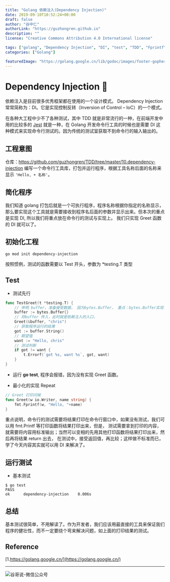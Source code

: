 ```yaml
---
title: "Golang 依赖注入(Dependency Injection)"
date: 2019-09-10T10:52:24+08:00
draft: false
author: "谷中仁"
authorLink: "https://guzhongren.github.io"
description: ""
license: "Creative Commons Attribution 4.0 International license"

tags: ["golang", "Dependency Injection", "DI", "test", "TDD", "Fprintf", "io.Writer"]
categories: ["Golang"]

featuredImage: "https://golang.google.cn/lib/godoc/images/footer-gopher.jpg"
---
```


# Dependency Injection 🧪

依赖注入是目前很多优秀框架都在使用的一个设计模式。
Dependency Injection 常常简称为：DI。它是实现控制反转（Inversion of Control – IoC）的一个模式。

在各种大工程中少不了各种测试，其中 TDD 就是非常流行的一种，在前端开发中用的比较多的 [Jest](https://github.com/facebook/jest) 就是一种，在 Golang 开发命令行工具的时候也是需要 DI 这种模式来实现命令行测试的。因为传统的测试室获取不到命令行的输入输出的。

## 工程意图

仓库：<https://github.com/guzhongren/TDD/tree/master/10.dependency-injection>
编写一个命令行工具库，打包并运行程序，根据工具名称后面的名称来显示 `'Hello, + 名称'`。

## 简化程序

我们知道 golang 打包后就是一个可执行程序，程序名称根据你指定的名称显示，那么要实现这个工具就是需要接收到程序名后面的参数并显示出来。但本次的重点是实现 DI, 所以我们将重点放在命令行的测试与实现上。
我们只实现 Greet 函数的 DI 就可以了。

## 初始化工程

```shell
go mod init dependency-injection
```

按照惯例，测试的函数需要以 Test 开头，参数为 *testing.T 类型

## Test

* 测试先行

```go
func TestGreet(t *testing.T) {
	// 申明 buffer，准备接受数据， 因为bytes.Buffer， 重点：bytes.Buffer实现了 io.Writer
	buffer := bytes.Buffer{}
	// 将buffer 传入，此时就是依赖注入的入口，
	Greet(&buffer, "chris")
	// 获取程序运行的结果
	got := buffer.String()
	// 期望值
	want := "Hello, chris"
	// 测试判断
	if got != want {
		t.Errorf(`got %s, want %s`, got, want)
	}
}
```
* 运行 **go test**, 程序会报错，因为没有实现 Greet 函数。

* 最小化的实现 Repeat

```go
// Greet 打印问候
func Greet(w io.Writer, name string) {
	fmt.Fprintf(w, "Hello, "+name)
}
```
重点说明，命令行的测试需要将结果打印在命令行窗口中，如果没有测试，我们可以用 fmt.Printf 等打印函数将结果打印出来，但是，
测试需要拿到打印的内容，就需要将内容用标准输出；当然可以变相的先用其他打印函数将结果打印出来，然后再将结果 return 出去，
在测试中，接受返回值，再比较；这样做不标准而已，学了今天内容其实就可以用 DI 来解决了。


## 运行测试

* 基本测试

```shell
$ go test
PASS
ok      dependency-injection    0.006s
```

## 总结

基本测试很简单，不用解读了。作为开发者，我们应该用最直接的工具来保证我们程序的健壮性，而不一定要绕个弯来解决问题，如上面的打印结果的测试。


## Reference

[1.https://golang.google.cn/](https://golang.google.cn/)

----
![谷哥说-微信公众号](https://ftp.bmp.ovh/imgs/2020/02/b7282c60d4d581ad.png)